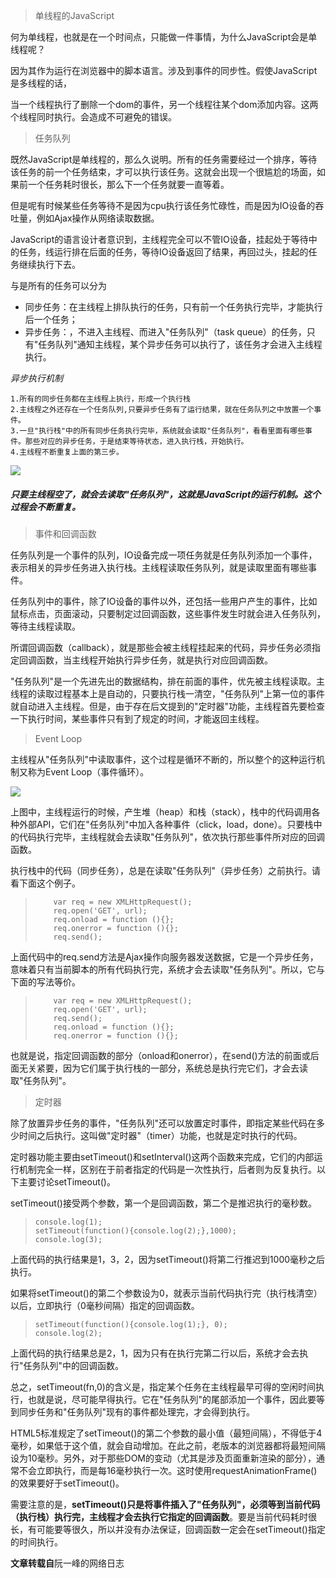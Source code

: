 >  单线程的JavaScript

何为单线程，也就是在一个时间点，只能做一件事情，为什么JavaScript会是单线程呢？

因为其作为运行在浏览器中的脚本语言。涉及到事件的同步性。假使JavaScript是多线程的话，

当一个线程执行了删除一个dom的事件，另一个线程往某个dom添加内容。这两个线程同时执行。会造成不可避免的错误。



> 任务队列

既然JavaScript是单线程的，那么久说明。所有的任务需要经过一个排序，等待该任务的前一个任务结束，才可以执行该任务。这就会出现一个很尴尬的场面，如果前一个任务耗时很长，那么下一个任务就要一直等着。<br>

但是呢有时候某些任务等待不是因为cpu执行该任务忙碌性，而是因为IO设备的吞吐量，例如Ajax操作从网络读取数据。<br>

JavaScript的语言设计者意识到，主线程完全可以不管IO设备，挂起处于等待中的任务，线运行排在后面的任务，等待IO设备返回了结果，再回过头，挂起的任务继续执行下去。<br>

与是所有的任务可以分为

+ 同步任务：在主线程上排队执行的任务，只有前一个任务执行完毕，才能执行后一个任务；
+ 异步任务：，不进入主线程、而进入"任务队列"（task queue）的任务，只有"任务队列"通知主线程，某个异步任务可以执行了，该任务才会进入主线程执行。

*异步执行机制*<br>

```
1.所有的同步任务都在主线程上执行，形成一个执行栈
2.主线程之外还存在一个任务队列,只要异步任务有了运行结果，就在任务队列之中放置一个事件。
3.一旦"执行栈"中的所有同步任务执行完毕，系统就会读取"任务队列"，看看里面有哪些事件。那些对应的异步任务，于是结束等待状态，进入执行栈，开始执行。
4.主线程不断重复上面的第三步。
```

![](http://www.ruanyifeng.com/blogimg/asset/2014/bg2014100801.jpg)

##### 只要主线程空了，就会去读取"任务队列"，这就是JavaScript的运行机制。这个过程会不断重复。



> 事件和回调函数

任务队列是一个事件的队列，IO设备完成一项任务就是任务队列添加一个事件，表示相关的异步任务进入执行栈。主线程读取任务队列，就是读取里面有哪些事件。

任务队列中的事件，除了IO设备的事件以外，还包括一些用户产生的事件，比如鼠标点击，页面滚动，只要制定过回调函数，这些事件发生时就会进入任务队列，等待主线程读取。

所谓回调函数（callback），就是那些会被主线程挂起来的代码，异步任务必须指定回调函数，当主线程开始执行异步任务，就是执行对应回调函数。

"任务队列"是一个先进先出的数据结构，排在前面的事件，优先被主线程读取。主线程的读取过程基本上是自动的，只要执行栈一清空，"任务队列"上第一位的事件就自动进入主线程。但是，由于存在后文提到的"定时器"功能，主线程首先要检查一下执行时间，某些事件只有到了规定的时间，才能返回主线程。

> Event Loop

主线程从"任务队列"中读取事件，这个过程是循环不断的，所以整个的这种运行机制又称为Event Loop（事件循环）。

![](http://www.ruanyifeng.com/blogimg/asset/2014/bg2014100802.png)



上图中，主线程运行的时候，产生堆（heap）和栈（stack），栈中的代码调用各种外部API，它们在"任务队列"中加入各种事件（click，load，done）。只要栈中的代码执行完毕，主线程就会去读取"任务队列"，依次执行那些事件所对应的回调函数。

执行栈中的代码（同步任务），总是在读取"任务队列"（异步任务）之前执行。请看下面这个例子。

> ```
>     var req = new XMLHttpRequest();
>     req.open('GET', url);    
>     req.onload = function (){};    
>     req.onerror = function (){};    
>     req.send();
>
> ```

上面代码中的req.send方法是Ajax操作向服务器发送数据，它是一个异步任务，意味着只有当前脚本的所有代码执行完，系统才会去读取"任务队列"。所以，它与下面的写法等价。

> ```
>     var req = new XMLHttpRequest();
>     req.open('GET', url);
>     req.send();
>     req.onload = function (){};    
>     req.onerror = function (){};   
>
> ```

也就是说，指定回调函数的部分（onload和onerror），在send()方法的前面或后面无关紧要，因为它们属于执行栈的一部分，系统总是执行完它们，才会去读取"任务队列"。



>  定时器

除了放置异步任务的事件，"任务队列"还可以放置定时事件，即指定某些代码在多少时间之后执行。这叫做"定时器"（timer）功能，也就是定时执行的代码。

定时器功能主要由setTimeout()和setInterval()这两个函数来完成，它们的内部运行机制完全一样，区别在于前者指定的代码是一次性执行，后者则为反复执行。以下主要讨论setTimeout()。

setTimeout()接受两个参数，第一个是回调函数，第二个是推迟执行的毫秒数。

> ```
> console.log(1);
> setTimeout(function(){console.log(2);},1000);
> console.log(3);
>
> ```

上面代码的执行结果是1，3，2，因为setTimeout()将第二行推迟到1000毫秒之后执行。

如果将setTimeout()的第二个参数设为0，就表示当前代码执行完（执行栈清空）以后，立即执行（0毫秒间隔）指定的回调函数。

> ```
> setTimeout(function(){console.log(1);}, 0);
> console.log(2);
>
> ```

上面代码的执行结果总是2，1，因为只有在执行完第二行以后，系统才会去执行"任务队列"中的回调函数。

总之，setTimeout(fn,0)的含义是，指定某个任务在主线程最早可得的空闲时间执行，也就是说，尽可能早得执行。它在"任务队列"的尾部添加一个事件，因此要等到同步任务和"任务队列"现有的事件都处理完，才会得到执行。

HTML5标准规定了setTimeout()的第二个参数的最小值（最短间隔），不得低于4毫秒，如果低于这个值，就会自动增加。在此之前，老版本的浏览器都将最短间隔设为10毫秒。另外，对于那些DOM的变动（尤其是涉及页面重新渲染的部分），通常不会立即执行，而是每16毫秒执行一次。这时使用requestAnimationFrame()的效果要好于setTimeout()。

需要注意的是，**setTimeout()只是将事件插入了"任务队列"，必须等到当前代码（执行栈）执行完，主线程才会去执行它指定的回调函数**。要是当前代码耗时很长，有可能要等很久，所以并没有办法保证，回调函数一定会在setTimeout()指定的时间执行。



**文章转载自**阮一峰的网络日志
